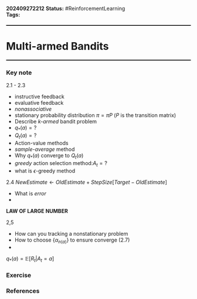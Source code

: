 **202409272212**
**Status:** #ReinforcementLearning  
**Tags:** 
<hr style="border: none; height: 2px; background-color: #000000; margin: 20px 0;">

# Multi-armed Bandits
<hr style="border: none; height: 2px; background-color: #000000; margin: 20px 0;">

### Key note
2.1 - 2.3 
- instructive feedback 
- evaluative feedback
- *nonassociative*
- stationary probability distribution $\pi = \pi P$ ($P$ is the transition matrix)
- Describe *k-armed* bandit problem
- $q_{*}(a) = ?$
- $Q_{t}(a) = ?$
- Action-value methods
- *sample-average* method
- Why $q_{*}(a)$ converge to $Q_{t}(a)$
- *greedy* action selection method:$A_{t} = ?$
- what is $\epsilon$-greedy method

2.4 
$NewEstimate \leftarrow OldEstimate + StepSize[Target - OldEstimate]$
- What is *error*
-

**LAW OF LARGE NUMBER**

2,5 
- How can you tracking a nonstationary problem
- How to choose $\{\alpha_{n(a)}\}$ to ensure converge (2.7)
- 
$q_{*}(a) = \mathbb{E}[R_{t}|A_{t}=a]$



### Exercise


### References

